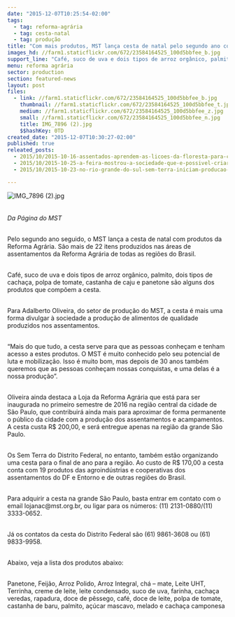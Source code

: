 ```yaml
---
date: "2015-12-07T10:25:54-02:00"
tags:
  - tag: reforma-agrária
  - tag: cesta-natal
  - tag: produção
title: "Com mais produtos, MST lança cesta de natal pelo segundo ano consecutivo"
images_hd: //farm1.staticflickr.com/672/23584164525_100d5bbfee_b.jpg
support_line: "Café, suco de uva e dois tipos de arroz orgânico, palmito, dois tipos de cachaça, polpa de tomate, castanha de caju e panetone são alguns dos produtos que compõem a cesta."
menu: reforma agrária
sector: production
section: featured-news
layout: post
files:
  - link: //farm1.staticflickr.com/672/23584164525_100d5bbfee_b.jpg
    thumbnail: //farm1.staticflickr.com/672/23584164525_100d5bbfee_t.jpg
    medium: //farm1.staticflickr.com/672/23584164525_100d5bbfee_z.jpg
    small: //farm1.staticflickr.com/672/23584164525_100d5bbfee_n.jpg
    title: IMG_7896 (2).jpg
    $$hashKey: 0TD
created_date: "2015-12-07T10:30:27-02:00"
published: true
releated_posts:
  - 2015/10/2015-10-16-assentados-aprendem-as-licoes-da-floresta-para-cultivar-na-amazonia.md
  - 2015/10/2015-10-25-a-feira-mostrou-a-sociedade-que-e-possivel-criarmos-um-novo-jeito-de-se-produzir-no-pais-afirma-dirigente-do-mst.md
  - 2015/10/2015-10-23-no-rio-grande-do-sul-sem-terra-iniciam-producao-de-alimentos-em-fazenda-ocupada.md

---
```

<p><img alt="IMG_7896 (2).jpg" src="//farm1.staticflickr.com/672/23584164525_100d5bbfee_b.jpg" /><br />
<br />
<br />
<em>Da P&aacute;gina do MST</em></p>

<p><br />
Pelo segundo ano seguido, o MST lan&ccedil;a a cesta de natal com produtos da Reforma Agr&aacute;ria. S&atilde;o mais de 22 itens produzidos nas &aacute;reas de assentamentos da Reforma Agr&aacute;ria de todas as regi&otilde;es do Brasil.</p>

<p><br />
Caf&eacute;, suco de uva e dois tipos de arroz org&acirc;nico, palmito, dois tipos de cacha&ccedil;a, polpa de tomate, castanha de caju e panetone s&atilde;o alguns dos produtos que comp&otilde;em a cesta.</p>

<p><br />
Para Adalberto Oliveira, do setor de produ&ccedil;&atilde;o do MST, a cesta &eacute; mais uma forma divulgar &agrave; sociedade a produ&ccedil;&atilde;o de alimentos de qualidade produzidos nos assentamentos.</p>

<p><br />
&ldquo;Mais do que tudo, a cesta serve para que as pessoas conhe&ccedil;am e tenham acesso a estes produtos. O MST &eacute; muito conhecido pelo seu potencial de luta e mobiliza&ccedil;&atilde;o. Isso &eacute; muito bom, mas depois de 30 anos tamb&eacute;m queremos que as pessoas conhe&ccedil;am nossas conquistas, e uma delas &eacute; a nossa produ&ccedil;&atilde;o&rdquo;.</p>

<p><br />
Oliveira ainda destaca a Loja da Reforma Agr&aacute;ria que est&aacute; para ser inaugurada no primeiro semestre de 2016 na regi&atilde;o central da cidade de S&atilde;o Paulo, que contribuir&aacute; ainda mais para aproximar de forma permanente o p&uacute;blico da cidade com a produ&ccedil;&atilde;o dos assentamentos e acampamentos. A cesta custa R$ 200,00, e ser&aacute; entregue apenas na regi&atilde;o da grande S&atilde;o Paulo.</p>

<p><br />
Os Sem Terra do Distrito Federal, no entanto, tamb&eacute;m est&atilde;o organizando uma cesta para o final de ano para a regi&atilde;o. Ao custo de R$ 170,00 a cesta conta com 19 produtos das agroind&uacute;strias e cooperativas dos assentamentos do DF e Entorno e de outras regi&otilde;es do Brasil.</p>

<p><br />
Para adquirir a cesta na grande S&atilde;o Paulo, basta entrar em contato com o email lojanac@mst.org.br, ou ligar para os n&uacute;meros: (11) 2131-0880/(11) 3333-0652.</p>

<p><br />
J&aacute; os contatos da cesta do Distrito Federal s&atilde;o (61) 9861-3608 ou (61) 9833-9958.</p>

<p><br />
Abaixo, veja a lista dos produtos abaixo:</p>

<p><br />
Panetone, Feij&atilde;o, Arroz Polido, Arroz Integral, ch&aacute; &ndash; mate, Leite UHT, Terrinha, creme de leite, leite condensado, suco de uva, farinha, cacha&ccedil;a veredas, rapadura, doce de p&ecirc;ssego, caf&eacute;, doce de leite, polpa de tomate, castanha de baru, palmito, a&ccedil;&uacute;car mascavo, melado e cacha&ccedil;a camponesa</p>
